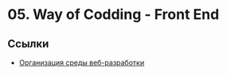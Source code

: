 <!--
File          : 05.md

Created       : Fri 31 Jul 2015 23:11:00
Last Modified : Sat 01 Aug 2015 05:36:33
Maintainer    : sharlatan
-->

# 05. Way of Codding - Front End #


## Ссылки ##
*   [Организация среды веб-разработки](http://habrahabr.ru/post/65005/
    "Habrahabr")
